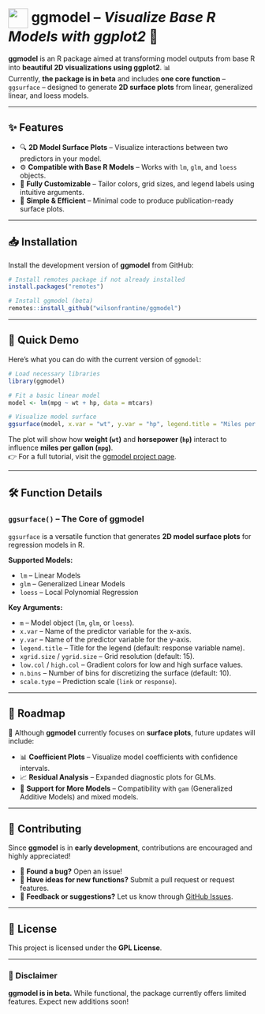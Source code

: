 # <img src="https://cdn-icons-png.flaticon.com/512/2280/2280566.png" width=40px align="center" /> ggmodel – *Visualize Base R Models with ggplot2* 🚧  

**ggmodel** is an R package aimed at transforming model outputs from base R into **beautiful 2D visualizations using ggplot2**. 📊  
Currently, **the package is in beta** and includes **one core function** – `ggsurface` – designed to generate **2D surface plots** from linear, generalized linear, and loess models.  

---

## ✨ Features  

- 🔍 **2D Model Surface Plots** – Visualize interactions between two predictors in your model.  
- ⚙️ **Compatible with Base R Models** – Works with `lm`, `glm`, and `loess` objects.  
- 🎨 **Fully Customizable** – Tailor colors, grid sizes, and legend labels using intuitive arguments.  
- 🚀 **Simple & Efficient** – Minimal code to produce publication-ready surface plots.  

---

## 📥 Installation  

Install the development version of **ggmodel** from GitHub:  

```r
# Install remotes package if not already installed
install.packages("remotes")

# Install ggmodel (beta)
remotes::install_github("wilsonfrantine/ggmodel")
```

---

## 🚀 Quick Demo  

Here’s what you can do with the current version of `ggmodel`:  

```r
# Load necessary libraries
library(ggmodel)

# Fit a basic linear model
model <- lm(mpg ~ wt + hp, data = mtcars)

# Visualize model surface
ggsurface(model, x.var = "wt", y.var = "hp", legend.title = "Miles per Gallon")
```

The plot will show how **weight (`wt`)** and **horsepower (`hp`)** interact to influence **miles per gallon (`mpg`)**.  
👉 For a full tutorial, visit the [ggmodel project page](https://wilsonfrantine.github.io/ggmodel).  

---

## 🛠️ Function Details  

### `ggsurface()` – The Core of ggmodel  

`ggsurface` is a versatile function that generates **2D model surface plots** for regression models in R.   

**Supported Models:**  
- `lm` – Linear Models  
- `glm` – Generalized Linear Models  
- `loess` – Local Polynomial Regression  

**Key Arguments:**  
- `m` – Model object (`lm`, `glm`, or `loess`).  
- `x.var` – Name of the predictor variable for the x-axis.  
- `y.var` – Name of the predictor variable for the y-axis.  
- `legend.title` – Title for the legend (default: response variable name).  
- `xgrid.size` / `ygrid.size` – Grid resolution (default: 15).  
- `low.col` / `high.col` – Gradient colors for low and high surface values.  
- `n.bins` – Number of bins for discretizing the surface (default: 10).  
- `scale.type` – Prediction scale (`link` or `response`).  

---

## 🔨 Roadmap  

🔧 Although **ggmodel** currently focuses on **surface plots**, future updates will include:  
- 📊 **Coefficient Plots** – Visualize model coefficients with confidence intervals.  
- 📈 **Residual Analysis** – Expanded diagnostic plots for GLMs.  
- 🧩 **Support for More Models** – Compatibility with `gam` (Generalized Additive Models) and mixed models.  

---

## 🤝 Contributing  

Since **ggmodel** is in **early development**, contributions are encouraged and highly appreciated!  

- 🐛 **Found a bug?** Open an issue!  
- 🚀 **Have ideas for new functions?** Submit a pull request or request features.  
- 💬 **Feedback or suggestions?** Let us know through [GitHub Issues](https://github.com/wilsonfrantine/ggmodel/issues).  

---

## 📜 License  

This project is licensed under the **GPL License**.  

---

### 🚧 Disclaimer  

**ggmodel is in beta.** While functional, the package currently offers limited features. Expect new additions soon!  
